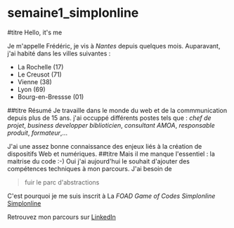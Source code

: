 # semaine1_simplonline
#titre Hello, it's me

Je m'appelle Frédéric, je vis à _Nantes_ depuis quelques mois. 
Auparavant, j'ai habité dans les villes suivantes :
* La Rochelle (17)
* Le Creusot (71)
* Vienne (38)
* Lyon (69)
* Bourg-en-Bressse (01)

##titre Résumé
Je travaille dans le monde du web et de la commmunication depuis plus de 15 ans.
j'ai occuppé différents postes tels que : *chef de projet*, *business developper*
*biblioticien*, *consultant AMOA*, *responsable produit*, *formateur*,...

J'ai une assez bonne connaissance des enjeux liés à la création de dispositifs
Web et numériques. 
##titre Mais il me manque l'essentiel : la maitrise du code :-)
Oui j'ai aujourd'hui le souhait d'ajouter des compétences techniques à mon parcours. 
J'ai besoin de 
> fuir le parc d'abstractions 


C'est pourquoi je me suis inscrit à La _FOAD Game of Codes Simplonline_
 [Simplonline](http://www.simplonline.com)

Retrouvez mon parcours sur [LinkedIn ](http://fr.linkedin.com/in/ftilliere)



